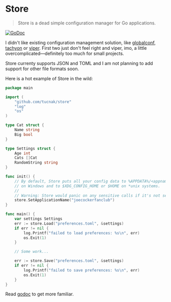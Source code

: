# Store
>Store is a dead simple configuration manager for Go applications.

[![GoDoc](https://godoc.org/github.com/tucnak/store?status.svg)](https://godoc.org/github.com/tucnak/store)

I didn't like existing configuration management solution, like [globalconf](https://github.com/rakyll/globalconf), [tachyon](https://github.com/vektra/tachyon) or [viper](https://github.com/spf13/viper). First two just don't feel right and viper, imo, a little overcomplicated—definitely too much for small projects.

Store currenty supports JSON and TOML and I am not planning to add support for other file formats soon.

Here is a hot example of Store in the wild:
```go
package main

import (
	"github.com/tucnak/store"
	"log"
	"os"
)

type Cat struct {
	Name string
	Big bool
}

type Settings struct {
	Age int
	Cats []Cat
	RandomString string
}

func init() {
	// By default, Store puts all your config data to %APPDATA%/<appname>
	// on Windows and to $XDG_CONFIG_HOME or $HOME on *unix systems.
	//
	// Warning: Store would panic on any sensitive calls if it's not set.
	store.SetApplicationName("joecockerfanclub")
}

func main() {
	var settings Settings
	err := store.Load("preferences.toml", &settings)
	if err != nil {
		log.Printf("failed to load preferences: %s\n", err)
		os.Exit(1)
	}

	// Some work...

	err := store.Save("preferences.toml", &settings)
	if err != nil {
		log.Printf("failed to save preferences: %s\n", err)
		os.Exit(1)
	}
}
```

Read [godoc](https://godoc.org/github.com/tucnak/store) to get more familiar.
